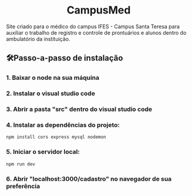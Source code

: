 <h1 align="center" id="title">CampusMed</h1>

<p id="description">Site criado para o médico do campus IFES - Campus Santa Teresa para auxiliar o trabalho de registro e controle de prontuários e alunos dentro do ambulatório da instituição.</p>

<h2>🛠️Passo-a-passo de instalação</h2>

<h3>1. Baixar o node na sua máquina</h3>
<h3>2. Instalar o visual studio code</h3>
<h3>3. Abrir a pasta "src" dentro do visual studio code</h3>
<h3>4. Instalar as dependências do projeto:</h3>

```
npm install cors express mysql nodemon
```
<h3>5. Iniciar o servidor local:</h3>

```
npm run dev
```
<h3>6. Abrir "localhost:3000/cadastro" no navegador de sua preferência</h3>
